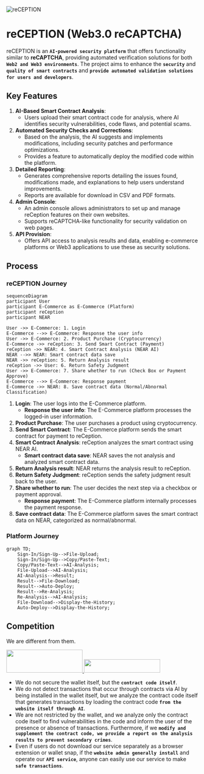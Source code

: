 ![reCEPTION](https://github.com/user-attachments/assets/775b68ac-564e-42fb-b7d5-177943ed8995)

# reCEPTION (Web3.0 reCAPTCHA)

reCEPTION is an **`AI-powered security platform`** that offers functionality similar to **reCAPTCHA**, providing automated verification solutions for both **`Web2 and Web3 environments`**. 
The project aims to enhance the **`security`** and **`quality of smart contracts`** and **`provide automated validation solutions for users and developers`**.

## Key Features
1. **AI-Based Smart Contract Analysis**:
    - Users upload their smart contract code for analysis, where AI identifies security vulnerabilities, code flaws, and potential scams.
2. **Automated Security Checks and Corrections**:
    - Based on the analysis, the AI suggests and implements modifications, including security patches and performance optimizations.
    - Provides a feature to automatically deploy the modified code within the platform.
3. **Detailed Reporting**:
    - Generates comprehensive reports detailing the issues found, modifications made, and explanations to help users understand improvements.
    - Reports are available for download in CSV and PDF formats.
4. **Admin Console**:
    - An admin console allows administrators to set up and manage reCeption features on their own websites.
    - Supports reCAPTCHA-like functionality for security validation on web pages.
5. **API Provision**:
    - Offers API access to analysis results and data, enabling e-commerce platforms or Web3 applications to use these as security solutions.
  
## Process
### reCEPTION Journey
```mermaid
sequenceDiagram
participant User
participant E-Commerce as E-Commerce (Platform)
participant reCeption
participant NEAR

User ->> E-Commerce: 1. Login
E-Commerce -->> E-Commerce: Response the user info
User ->> E-Commerce: 2. Product Purchase (Cryptocurrency)
E-Commerce ->> reCeption: 3. Send Smart Contract (Payment)
reCeption ->> NEAR: 4. Smart Contract Analysis (NEAR AI)
NEAR -->> NEAR: Smart contract data save
NEAR ->> reCeption: 5. Return Analysis result
reCeption ->> User: 6. Return Safety Judgment
User ->> E-Commerce: 7. Share whether to run (Check Box or Payment Approve)
E-Commerce -->> E-Commerce: Response payment
E-Commerce ->> NEAR: 8. Save contract data (Normal/Abnormal Classification)
```

1. **Login**: The user logs into the E-Commerce platform.
   - **Response the user info**: The E-Commerce platform processes the logged-in user information.
2. **Product Purchase**: The user purchases a product using cryptocurrency.
3. **Send Smart Contract**: The E-Commerce platform sends the smart contract for payment to reCeption.
4. **Smart Contract Analysis**: reCeption analyzes the smart contract using NEAR AI.
   - **Smart contract data save**: NEAR saves the not analysis and analyzed smart contract data.
5. **Return Analysis result**: NEAR returns the analysis result to reCeption.
6. **Return Safety Judgment**: reCeption sends the safety judgment result back to the user.
7. **Share whether to run**: The user decides the next step via a checkbox or payment approval.
   - **Response payment**: The E-Commerce platform internally processes the payment response.
8. **Save contract data**: The E-Commerce platform saves the smart contract data on NEAR, categorized as normal/abnormal.

### Platform Journey
```mermaid
graph TD;
    Sign-In/Sign-Up-->File-Upload;
    Sign-In/Sign-Up-->Copy/Paste-Text;
    Copy/Paste-Text-->AI-Analysis;
    File-Upload-->AI-Analysis;
    AI-Analysis-->Result;
    Result-->File-Download;
    Result-->Auto-Deploy;
    Result-->Re-Analysis;
    Re-Analysis-->AI-Analysis;
    File-Download-->Display-the-History;
    Auto-Deploy-->Display-the-History;
```

## Competition
We are different from them.

<a href="https://www.walletguard.app/" height="5" width="10" target="_blank">
	<img src="https://cdn.prod.website-files.com/653c60995304b515c2f8f3f6/65a758a1767a906d4ebcde44_wallet%20guard%20logo.png" width="200" height="60">
<a><a href="https://www.anchain.ai/" height="5" width="10" target="_blank">
	<img src="https://github.com/user-attachments/assets/ca988dbf-b869-4524-a7ff-127a3618ae4d" width="200" height="35">
<a>

- We do not secure the wallet itself, but the **`contract code itself`**.
- We do not detect transactions that occur through contracts via AI by being installed in the wallet itself, but we analyze the contract code itself that generates transactions by loading the contract code **`from the website itself through AI`**.
- We are not restricted by the wallet, and we analyze only the contract code itself to find vulnerabilities in the code and inform the user of the presence or absence of transactions. Furthermore, if we **`modify and supplement the contract code, we provide a report on the analysis results to prevent secondary crimes`**.
- Even if users do not download our service separately as a browser extension or wallet snap, if the **`website admin generally install`** and operate our **`API service`**, anyone can easily use our service to make **`safe transactions`**.
